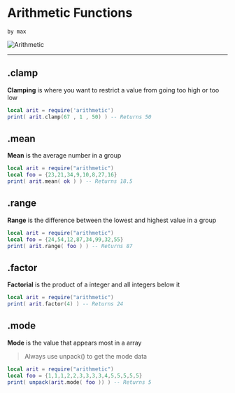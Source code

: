 # Arithmetic Functions
`by max`

![Arithmetic](https://upload.wikimedia.org/wikipedia/commons/thumb/c/cf/Lua-Logo.svg/100px-Lua-Logo.svg.png)
- - - 

 ## .clamp
 **Clamping** is where you want to restrict a value from going too high or too low
```lua
local arit = require('arithmetic')
print( arit.clamp(67 , 1 , 50) ) -- Returns 50
```
## .mean
 **Mean** is the average number in a group
```lua
local arit = require("arithmetic")
local foo = {23,21,34,9,10,8,27,16}
print( arit.mean( ok ) ) -- Returns 18.5
```
## .range
 **Range** is the difference between the lowest and highest value in a group
```lua
local arit = require("arithmetic")
local foo = {24,54,12,87,34,99,32,55}
print( arit.range( foo ) ) -- Returns 87
```
## .factor
**Factorial** is the product of a integer and all integers below it
```lua
local arit = require("arithmetic")
print( arit.factor(4) ) -- Returns 24
```
## .mode
**Mode** is the value that appears most in a array
> Always use unpack() to get the mode data

```lua
local arit = require("arithmetic")
local foo = {1,1,1,2,2,3,3,3,3,4,5,5,5,5,5}
print( unpack(arit.mode( foo )) ) -- Returns 5
```
